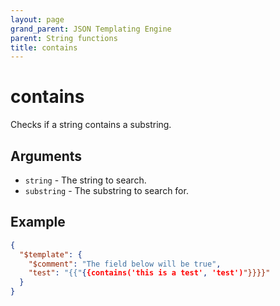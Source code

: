 ```yaml
---
layout: page
grand_parent: JSON Templating Engine
parent: String functions
title: contains
---
```


# contains

Checks if a string contains a substring.
## Arguments

- `string` - The string to search.
- `substring` - The substring to search for.

## Example

```json
{
  "$template": {
    "$comment": "The field below will be true",
    "test": "{{"{{contains('this is a test', 'test')"}}}}"
  }
}
```
